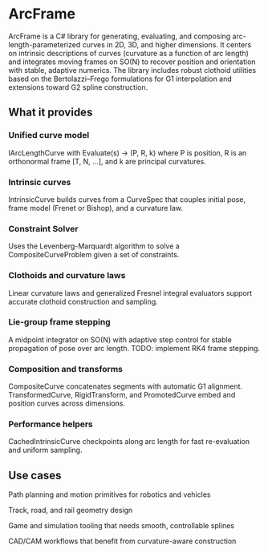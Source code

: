 # ArcFrame

ArcFrame is a C# library for generating, evaluating, and composing arc-length-parameterized curves in 2D, 3D, and higher dimensions. It centers on intrinsic descriptions of curves (curvature as a function of arc length) and integrates moving frames on SO(N) to recover position and orientation with stable, adaptive numerics. The library includes robust clothoid utilities based on the Bertolazzi–Frego formulations for G1 interpolation and extensions toward G2 spline construction.

## What it provides

### Unified curve model
IArcLengthCurve with Evaluate(s) → (P, R, k) where P is position, R is an orthonormal frame [T, N, …], and k are principal curvatures.

### Intrinsic curves
IntrinsicCurve builds curves from a CurveSpec that couples initial pose, frame model (Frenet or Bishop), and a curvature law.

### Constraint Solver
Uses the Levenberg-Marquardt algorithm to solve a CompositeCurveProblem given a set of constraints.

### Clothoids and curvature laws
Linear curvature laws and generalized Fresnel integral evaluators support accurate clothoid construction and sampling.

### Lie-group frame stepping
A midpoint integrator on SO(N) with adaptive step control for stable propagation of pose over arc length.
TODO: implement RK4 frame stepping.

### Composition and transforms
CompositeCurve concatenates segments with automatic G1 alignment. TransformedCurve, RigidTransform, and PromotedCurve embed and position curves across dimensions.

### Performance helpers
CachedIntrinsicCurve checkpoints along arc length for fast re-evaluation and uniform sampling.

## Use cases

Path planning and motion primitives for robotics and vehicles

Track, road, and rail geometry design

Game and simulation tooling that needs smooth, controllable splines

CAD/CAM workflows that benefit from curvature-aware construction
